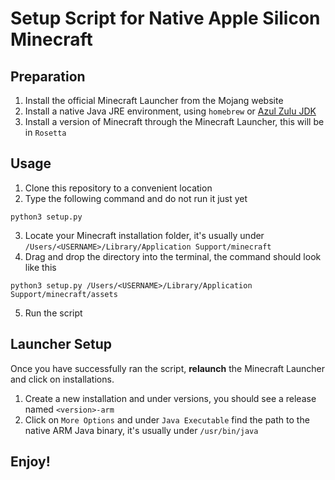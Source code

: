 # Setup Script for Native Apple Silicon Minecraft

## Preparation
1. Install the official Minecraft Launcher from the Mojang website
2. Install a native Java JRE environment, using `homebrew` or [Azul Zulu JDK](https://www.azul.com/downloads/?package=jdk)
3. Install a version of Minecraft through the Minecraft Launcher, this will be in `Rosetta`


## Usage
1. Clone this repository to a convenient location
2. Type the following command and do not run it just yet
```
python3 setup.py
```
3. Locate your Minecraft installation folder, it's usually under `/Users/<USERNAME>/Library/Application Support/minecraft`
4. Drag and drop the directory into the terminal, the command should look like this
```
python3 setup.py /Users/<USERNAME>/Library/Application Support/minecraft/assets
```
5. Run the script

## Launcher Setup
Once you have successfully ran the script, **relaunch** the Minecraft Launcher and click on installations.
1. Create a new installation and under versions, you should see a release named `<version>-arm`
2. Click on `More Options` and under `Java Executable` find the path to the native ARM Java binary, it's usually under `/usr/bin/java`

## Enjoy!
